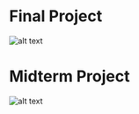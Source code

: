 <h1>Final Project</h1>


![alt text](https://github.com/Jellyyz/Microcontrollers/blob/main/ECE398AA%20Final%20Project.png?raw=true)
<h1>Midterm Project</h1>


![alt text](https://github.com/Jellyyz/Microcontrollers/blob/main/ECE398AA%20Midterm%20Project.png?raw=true)



